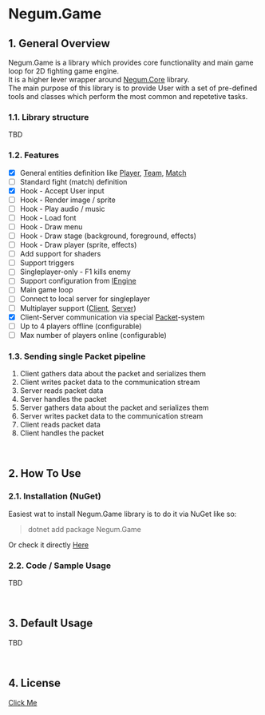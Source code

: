 # Negum.Game

## 1. General Overview
Negum.Game is a library which provides core functionality and main game loop for 2D fighting game engine. <br/>
It is a higher lever wrapper around [Negum.Core](https://github.com/TheNegumProject/Negum.Core) library. <br/>
The main purpose of this library is to provide User with a set of pre-defined tools and classes which perform the most common and repetetive tasks. <br/>

### 1.1. Library structure
TBD

### 1.2. Features
- [X] General entities definition like [Player](https://github.com/TheNegumProject/Negum.Game/blob/main/Negum.Game/Common/Entities/IPlayer.cs), [Team](https://github.com/TheNegumProject/Negum.Game/blob/main/Negum.Game/Common/Entities/ITeam.cs), [Match](https://github.com/TheNegumProject/Negum.Game/blob/main/Negum.Game/Common/Entities/IMatch.cs)
- [ ] Standard fight (match) definition
- [X] Hook - Accept User input
- [ ] Hook - Render image / sprite
- [ ] Hook - Play audio / music
- [ ] Hook - Load font
- [ ] Hook - Draw menu
- [ ] Hook - Draw stage (background, foreground, effects)
- [ ] Hook - Draw player (sprite, effects)
- [ ] Add support for shaders
- [ ] Support triggers
- [ ] Singleplayer-only - F1 kills enemy
- [ ] Support configuration from [IEngine](https://github.com/TheNegumProject/Negum.Core/blob/main/Negum.Core/Engines/IEngine.cs)
- [ ] Main game loop
- [ ] Connect to local server for singleplayer
- [ ] Multiplayer support ([Client](https://github.com/TheNegumProject/Negum.Game/blob/main/Negum.Game/Client/INegumClient.cs), [Server](https://github.com/TheNegumProject/Negum.Game/blob/main/Negum.Game/Server/INegumServer.cs))
- [X] Client-Server communication via special [Packet](https://github.com/TheNegumProject/Negum.Game/blob/main/Negum.Game/Common/Packets/IPacket.cs)-system
- [ ] Up to 4 players offline (configurable)
- [ ] Max number of players online (configurable)

### 1.3. Sending single Packet pipeline
1. Client gathers data about the packet and serializes them
2. Client writes packet data to the communication stream
3. Server reads packet data
4. Server handles the packet
5. Server gathers data about the packet and serializes them
6. Server writes packet data to the communication stream
7. Client reads packet data
8. Client handles the packet

</br>

## 2. How To Use

### 2.1. Installation (NuGet)
Easiest wat to install Negum.Game library is to do it via NuGet like so:
> dotnet add package Negum.Game

Or check it directly [Here](https://www.nuget.org/packages/Negum.Game/)

### 2.2. Code / Sample Usage
TBD

</br>

## 3. Default Usage
TBD

</br>

## 4. License
[Click Me](https://github.com/TheNegumProject/Negum.Game/blob/main/LICENSE)
